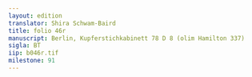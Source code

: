 ```yaml
---
layout: edition
translator: Shira Schwam-Baird
title: folio 46r
manuscript: Berlin, Kupferstichkabinett 78 D 8 (olim Hamilton 337)
sigla: BT
iip: b046r.tif
milestone: 91
---
```

